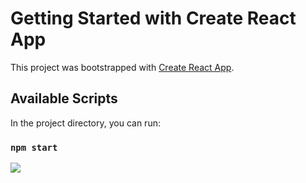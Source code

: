 # Getting Started with Create React App

This project was bootstrapped with [Create React App](https://github.com/facebook/create-react-app).


## Available Scripts

In the project directory, you can run:

### `npm start`


![](https://github.com/QuizAppReact/chrome_fhA8JsfxY5.gif)
